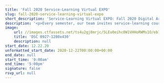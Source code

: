 ```yaml
---
title: 'Fall 2020 Service-Learning Virtual EXPO'
slug: fall-2020-service-learning-virtual-expo
short_description: 'Service-Learning Virtual EXPO: Fall 2020 Digital Artifacts go live December 22!'
description: '<p>Every semester, our team invites service-learning courses to submit digital artifacts recording their collaboration among students, community partners, faculty members, and service-learning student leaders. The Virtual EXPO serves as a place to hold all those artifacts so that everyone can view and look back on them even after the semester is over.</p><p>Contact: Community-Engaged Teaching and Research at Northeastern; <a href="mailto:service-learning@northeastern.edu" title=""><u>service-learning@northeastern.edu</u></a></p>'
image:
    url: //images.ctfassets.net/ts4u2gj8mrjc/5LEu0eihc0W1VHHoRWMs1O/eb70ac56095037bb222ad94e6a66484b/DSC_0927-1280x430.jpg
    title: 'DSC 0927-1280x430'
    description: null
start_date: 12.22.20
unformatted_start_date: 2020-12-22T00:00:00+00:00
end_date: null
start_time: '9:00am'
end_time: '5:00pm'
signature: false
rsvp_url: null
---
```

